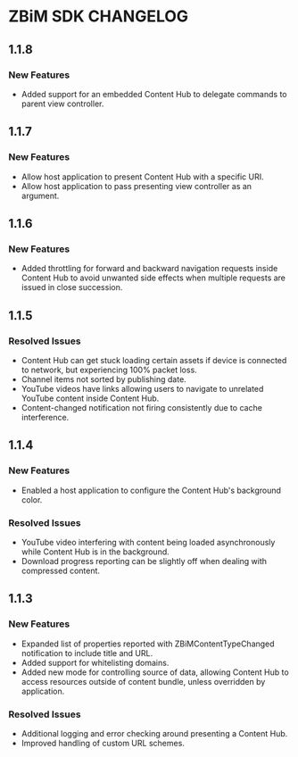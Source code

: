 # ZBiM SDK CHANGELOG

## 1.1.8

### New Features
* Added support for an embedded Content Hub to delegate commands to parent view controller.

## 1.1.7

### New Features
* Allow host application to present Content Hub with a specific URI.
* Allow host application to pass presenting view controller as an argument.

## 1.1.6

### New Features
* Added throttling for forward and backward navigation requests inside Content Hub to avoid unwanted side effects when multiple requests are issued in close succession.

## 1.1.5

### Resolved Issues
* Content Hub can get stuck loading certain assets if device is connected to network, but experiencing 100% packet loss.
* Channel items not sorted by publishing date.
* YouTube videos have links allowing users to navigate to unrelated YouTube content inside Content Hub.
* Content-changed notification not firing consistently due to cache interference.

## 1.1.4

### New Features
* Enabled a host application to configure the Content Hub's background color.

### Resolved Issues
* YouTube video interfering with content being loaded asynchronously while Content Hub is in the background.
* Download progress reporting can be slightly off when dealing with compressed content.

## 1.1.3

### New Features
* Expanded list of properties reported with ZBiMContentTypeChanged notification to include title and URL.
* Added support for whitelisting domains.
* Added new mode for controlling source of data, allowing Content Hub to access resources outside of content bundle, unless overridden by application.

### Resolved Issues
* Additional logging and error checking around presenting a Content Hub.
* Improved handling of custom URL schemes.
